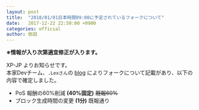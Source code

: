 ```yaml
---
layout: post
title:  "2018/01/01日本時間09:00に予定されているフォークについて"
date:   2017-12-22 22:50:00 +0900
categories: official
author: 依田
---  
```

**※情報が入り次第適宜修正が入ります。**  

XP-JP よりお知らせです。  
本家Devチーム、`.Lexさん`の [blog](https://steemit.com/cryptocurrency/@lexicon/xp-discord-bot-maintenance-and-update) によりフォークについて記載があり、以下の内容で確定しました。  

- PoS 報酬の60%削減 **(40%固定)** ~~既報60%~~  
- ブロック生成時間の変更 **(1分)** 既報通り  
